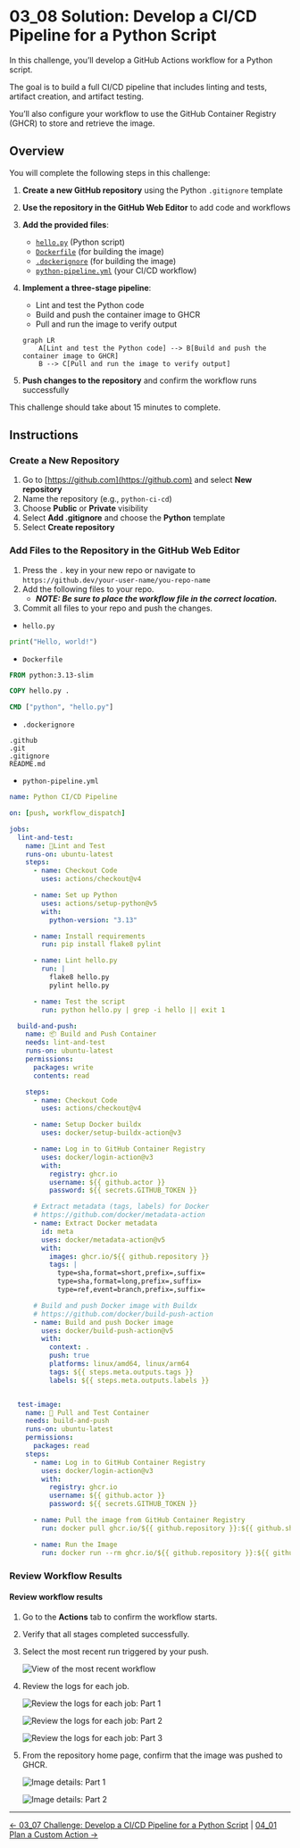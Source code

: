 # 03_08 Solution: Develop a CI/CD Pipeline for a Python Script

In this challenge, you’ll develop a GitHub Actions workflow for a Python script.

The goal is to build a full CI/CD pipeline that includes linting and tests, artifact creation, and artifact testing.

You’ll also configure your workflow to use the GitHub Container Registry (GHCR) to store and retrieve the image.

## Overview

You will complete the following steps in this challenge:

1. **Create a new GitHub repository** using the Python `.gitignore` template
2. **Use the repository in the GitHub Web Editor** to add code and workflows
3. **Add the provided files**:

   - [`hello.py`](./hello.py) (Python script)
   - [`Dockerfile`](./Dockerfile) (for building the image)
   - [`.dockerignore`](./.dockerignore) (for building the image)
   - [`python-pipeline.yml`](./python-pipeline.yml) (your CI/CD workflow)

4. **Implement a three-stage pipeline**:

   - Lint and test the Python code
   - Build and push the container image to GHCR
   - Pull and run the image to verify output

    ```mermaid
    graph LR
        A[Lint and test the Python code] --> B[Build and push the container image to GHCR]
        B --> C[Pull and run the image to verify output]
    ```

5. **Push changes to the repository** and confirm the workflow runs successfully

This challenge should take about 15 minutes to complete.

## Instructions

### Create a New Repository

1. Go to [https://github.com](https://github.com) and select **New repository**
2. Name the repository (e.g., `python-ci-cd`)
3. Choose **Public** or **Private** visibility
4. Select **Add .gitignore** and choose the **Python** template
5. Select **Create repository**

### Add Files to the Repository in the GitHub Web Editor

1. Press the `.` key in your new repo or navigate to `https://github.dev/your-user-name/you-repo-name`
2. Add the following files to your repo.
   - ***NOTE: Be sure to place the workflow file in the correct location.***
3. Commit all files to your repo and push the changes.

- `hello.py`

```python
print("Hello, world!")
```

- `Dockerfile`

```Dockerfile
FROM python:3.13-slim

COPY hello.py .

CMD ["python", "hello.py"]
```

- `.dockerignore`

```shell
.github
.git
.gitignore
README.md
```

- `python-pipeline.yml`

```yaml
name: Python CI/CD Pipeline

on: [push, workflow_dispatch]

jobs:
  lint-and-test:
    name: 🔬Lint and Test
    runs-on: ubuntu-latest
    steps:
      - name: Checkout Code
        uses: actions/checkout@v4

      - name: Set up Python
        uses: actions/setup-python@v5
        with:
          python-version: "3.13"

      - name: Install requirements
        run: pip install flake8 pylint

      - name: Lint hello.py
        run: |
          flake8 hello.py
          pylint hello.py

      - name: Test the script
        run: python hello.py | grep -i hello || exit 1

  build-and-push:
    name: 📦 Build and Push Container
    needs: lint-and-test
    runs-on: ubuntu-latest
    permissions:
      packages: write
      contents: read

    steps:
      - name: Checkout Code
        uses: actions/checkout@v4

      - name: Setup Docker buildx
        uses: docker/setup-buildx-action@v3

      - name: Log in to GitHub Container Registry
        uses: docker/login-action@v3
        with:
          registry: ghcr.io
          username: ${{ github.actor }}
          password: ${{ secrets.GITHUB_TOKEN }}

      # Extract metadata (tags, labels) for Docker
      # https://github.com/docker/metadata-action
      - name: Extract Docker metadata
        id: meta
        uses: docker/metadata-action@v5
        with:
          images: ghcr.io/${{ github.repository }}
          tags: |
            type=sha,format=short,prefix=,suffix=
            type=sha,format=long,prefix=,suffix=
            type=ref,event=branch,prefix=,suffix=

      # Build and push Docker image with Buildx
      # https://github.com/docker/build-push-action
      - name: Build and push Docker image
        uses: docker/build-push-action@v5
        with:
          context: .
          push: true
          platforms: linux/amd64, linux/arm64
          tags: ${{ steps.meta.outputs.tags }}
          labels: ${{ steps.meta.outputs.labels }}


  test-image:
    name: 🔁 Pull and Test Container
    needs: build-and-push
    runs-on: ubuntu-latest
    permissions:
      packages: read
    steps:
      - name: Log in to GitHub Container Registry
        uses: docker/login-action@v3
        with:
          registry: ghcr.io
          username: ${{ github.actor }}
          password: ${{ secrets.GITHUB_TOKEN }}

      - name: Pull the image from GitHub Container Registry
        run: docker pull ghcr.io/${{ github.repository }}:${{ github.sha }}

      - name: Run the Image
        run: docker run --rm ghcr.io/${{ github.repository }}:${{ github.sha }} | grep -i hello || exit 1
```

### Review Workflow Results

#### Review workflow results

1. Go to the **Actions** tab to confirm the workflow starts.
1. Verify that all stages completed successfully.
1. Select the most recent run triggered by your push.

   ![View of the most recent workflow](./images/ch3_chlg_soln_00001.png)

1. Review the logs for each job.

   ![Review the logs for each job: Part 1](./images/ch3_chlg_soln_00002.png)

   ![Review the logs for each job: Part 2](./images/ch3_chlg_soln_00003.png)

   ![Review the logs for each job: Part 3](./images/ch3_chlg_soln_00004.png)

1. From the repository home page, confirm that the image was pushed to GHCR.

   ![Image details: Part 1](./images/ch3_chlg_soln_00005.png)

   ![Image details: Part 2](./images/ch3_chlg_soln_00006.png)

<!-- FooterStart -->
---
[← 03_07 Challenge: Develop a CI/CD Pipeline for a Python Script](../03_07_challenge_develop_a_cicd_pipeline_for_a_python_script/README.md) | [04_01 Plan a Custom Action →](../../ch4_developing_custom_actions/04_01_plan_a_custom_action/README.md)
<!-- FooterEnd -->
